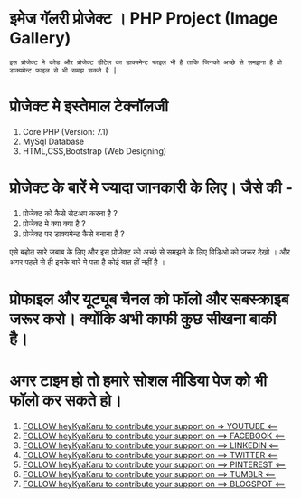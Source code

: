 # इमेज गॅलरी प्रोजेक्ट । PHP Project (Image Gallery)

    इस प्रोजेक्ट मे कोड और प्रोजेक्ट डीटेल का डाक्यमेन्ट फाइल भी है ताकि जिनको अच्छे से समझना है वो डाक्यमेन्ट फाइल से भी समझ सकते है |

# प्रोजेक्ट मे इस्तेमाल टेक्नॉलजी 

1. Core PHP (Version: 7.1)
2. MySql Database
3. HTML,CSS,Bootstrap (Web Designing)

# प्रोजेक्ट के बारें मे ज्यादा जानकारी के लिए। जैसे की  -

1. प्रोजेक्ट को कैसे सेटअप करना है ?
2. प्रोजेक्ट मे क्या क्या है ?
3. प्रोजेक्ट पर डाक्यमेन्ट कैसे बनाना है ?

एसे बहोत सारे जबाब के लिए और इस प्रोजेक्ट को अच्छे से समझने के लिए विडिओ को जरूर देखो । 
और अगर पहले से ही इनके बारे मे पता है कोई बात हीं नहीं है । 

# प्रोफाइल और यूट्यूब चैनल को फॉलो और सबस्क्राइब जरूर करो। क्योंकि अभी काफी कुछ सीखना बाकी है। 

# अगर टाइम हो तो हमारे सोशल मीडिया पेज को भी फॉलो कर सकते हो। 

1. [FOLLOW heyKyaKaru to contribute your support on =>      YOUTUBE <==](https://www.youtube.com/channel/UCphs2JfmIClR62wbyf76HDg/featured?view_as=subscriber)
2. [FOLLOW heyKyaKaru to contribute your support on ==>     FACEBOOK <==](https://www.facebook.com/heykyakaru/)
3. [FOLLOW heyKyaKaru to contribute your support on ==>     LINKEDIN <==](https://www.linkedin.com/in/heykyakaru/)
4. [FOLLOW heyKyaKaru to contribute your support on ==>     TWITTER <==](https://twitter.com/heykyakaru)
5. [FOLLOW heyKyaKaru to contribute your support on ==>     PINTEREST <==](https://in.pinterest.com/heykyakaru/)
6. [FOLLOW heyKyaKaru to contribute your support on ==>     TUMBLR <==](https://www.tumblr.com/settings/blog/heykyakaru)
7. [FOLLOW heyKyaKaru to contribute your support on ==>     BLOGSPOT <==](https://heykyakaru.blogspot.com/)


